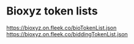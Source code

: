 # Bioxyz token lists

https://bioxyz.on.fleek.co/bioTokenList.json  
https://bioxyz.on.fleek.co/biddingTokenList.json
